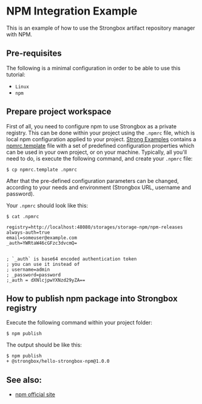 # NPM Integration Example

This is an example of how to use the Strongbox artifact repository manager with NPM.

## Pre-requisites
The following is a minimal configuration in order to be able to use this tutorial:

* `Linux`
* `npm` 

## Prepare project workspace

First of all, you need to configure npm to use Strongbox as a private registry. This can be done within your project using the `.npmrc` file, which is local npm configuration applied to your project. [Strong Examples] contains a [npmrc.template] file with a set of predefined configuration properties which can be used in your own project, or on your machine. Typically, all you'll need to do, is execute the following command, and create your `.npmrc` file:
    
    $ cp npmrc.template .npmrc

After that the pre-defined configuration parameters can be changed, according to your needs and environment (Strongbox URL, username and password).

Your `.npmrc` should look like this:

    $ cat .npmrc
    
    registry=http://localhost:48080/storages/storage-npm/npm-releases
    always-auth=true
    email=someuser@example.com
    _auth=YWRtaW46cGFzc3dvcmQ=
    
    
    ; `_auth` is base64 encoded authentication token
    ; you can use it instead of
    ; username=admin
    ; _password=password
    ;_auth = dXNlcjpwYXNzd29yZA==
    

## How to publish npm package into Strongbox registry

Execute the following command within your project folder:
    
    $ npm publish

The output should be like this:
    
    $ npm publish
    + @strongbox/hello-strongbox-npm@1.0.0


[Strong Examples]: https://github.com/strongbox/strongbox-examples
[npmrc.template]: https://github.com/strongbox/strongbox-examples/blob/master/hello-strongbox-npm/npmrc.template

## See also:
* [npm official site](https://www.npmjs.com/)


